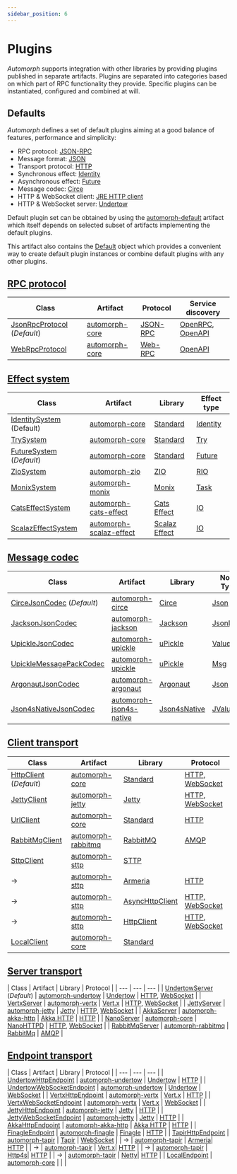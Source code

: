 ```yaml
---
sidebar_position: 6
---
```


# Plugins

*Automorph* supports integration with other libraries by providing plugins published in separate artifacts. Plugins
are separated into categories based on which part of RPC functionality they provide. Specific plugins can be
instantiated, configured and combined at will.


## Defaults

*Automorph* defines a set of default plugins aiming at a good balance of features, performance and simplicity:

* RPC protocol: [JSON-RPC](https://www.jsonrpc.org/specification)
* Message format: [JSON](https://www.json.org/)
* Transport protocol: [HTTP](https://en.wikipedia.org/wiki/HTTP )
* Synchronous effect: [Identity](https://scala-lang.org/api/3.x/scala/Predef$.html#identity-957)
* Asynchronous effect: [Future](https://scala-lang.org/api/3.x/scala/concurrent/Future.html)
* Message codec: [Circe](https://circe.github.io/circe)
* HTTP & WebSocket client: [JRE HTTP client](
https://docs.oracle.com/en/java/javase/11/docs/api/java.net.http/java/net/http/HttpClient.html)
* HTTP & WebSocket server: [Undertow](https://undertow.io/)

Default plugin set can be obtained by using the
[automorph-default](https://central.sonatype.com/artifact/org.automorph/automorph-default_3) artifact
which itself depends on selected subset of  artifacts implementing the default plugins.

This artifact also contains the [Default](https://automorph.org/api/automorph/Default$.html) object
which provides a convenient way to create default plugin instances or combine default plugins with any other plugins.


## [RPC protocol](https://automorph.org/api/automorph/spi/RpcProtocol.html)

| Class | Artifact | Protocol | Service discovery |
| --- | --- | --- | --- |
| [JsonRpcProtocol](https://automorph.org/api/automorph/protocol/JsonRpcProtocol.html) (*Default*) | [automorph-core](https://central.sonatype.com/artifact/org.automorph/automorph-core_3) | [JSON-RPC](https://www.jsonrpc.org/specification) | [OpenRPC](https://spec.open-rpc.org), [OpenAPI](https://github.com/OAI/OpenAPI-Specification) |
| [WebRpcProtocol](https://automorph.org/api/automorph/protocol/WebRpcProtocol.html) | [automorph-core](https://central.sonatype.com/artifact/org.automorph/automorph-core_3) | [Web-RPC](Web-RPC) | [OpenAPI](https://github.com/OAI/OpenAPI-Specification) |


## [Effect system](https://automorph.org/api/automorph/spi/EffectSystem.html)

| Class | Artifact | Library | Effect type |
| --- | --- | --- | --- |
| [IdentitySystem](https://automorph.org/api/automorph/system/IdentitySystem.html) (Default) | [automorph-core](https://central.sonatype.com/artifact/org.automorph/automorph-core_3) | [Standard](https://docs.scala-lang.org/scala3/book/taste-functions.html) | [Identity](https://scala-lang.org/api/3.x/scala/Predef$.html#identity-957) |
| [TrySystem](https://automorph.org/api/automorph/system/TrySystem.html) | [automorph-core](https://central.sonatype.com/artifact/org.automorph/automorph-core_3) | [Standard](https://docs.scala-lang.org/scala3/book/fp-functional-error-handling.html) | [Try](https://www.scala-lang.org/files/archive/api/3.x/scala/util/Try.html) |
| [FutureSystem](https://automorph.org/api/automorph/system/FutureSystem.html) (*Default*) | [automorph-core](https://central.sonatype.com/artifact/org.automorph/automorph-core_3) | [Standard](https://docs.scala-lang.org/overviews/core/futures.html) | [Future](https://scala-lang.org/api/3.x/scala/concurrent/Future.html) |
| [ZioSystem](https://automorph.org/api/automorph/system/ZioSystem.html) | [automorph-zio](https://central.sonatype.com/artifact/org.automorph/automorph-zio_3) | [ZIO](https://zio.dev/) | [RIO](https://javadoc.io/doc/dev.zio/zio_3/latest/zio.html#RIO-0) |
| [MonixSystem](https://automorph.org/api/automorph/system/MonixSystem.html) | [automorph-monix](https://central.sonatype.com/artifact/org.automorph/automorph-monix_3) | [Monix](https://monix.io/) | [Task](https://monix.io/api/current/monix/eval/Task.html) |
| [CatsEffectSystem](https://automorph.org/api/automorph/system/CatsEffectSystem.html) | [automorph-cats-effect](https://central.sonatype.com/artifact/org.automorph/automorph-cats-effect_3) | [Cats Effect](https://typelevel.org/cats-effect/) | [IO](https://typelevel.org/cats-effect/api/3.x/cats/effect/IO.html) |
| [ScalazEffectSystem](https://automorph.org/api/automorph/system/ScalazEffectSystem.html) | [automorph-scalaz-effect](https://central.sonatype.com/artifact/org.automorph/automorph-scalaz-effect_3) | [Scalaz Effect](https://github.com/scalaz) | [IO](https://www.javadoc.io/doc/org.scalaz/scalaz_3/latest/scalaz/effect/IO.html) |


## [Message codec](https://automorph.org/api/automorph/spi/MessageCodec.html)

| Class | Artifact | Library | Node Type | Codec |
| --- | --- | --- | --- | --- |
| [CirceJsonCodec](https://automorph.org/api/automorph/codec/json/CirceJsonCodec.html) (*Default*) | [automorph-circe](https://central.sonatype.com/artifact/org.automorph/automorph-circe_3) | [Circe](https://circe.github.io/circe) |[Json](https://circe.github.io/circe/api/io/circe/Json.html) | [JSON](https://www.json.org/) |
| [JacksonJsonCodec](https://automorph.org/api/automorph/codec/json/JacksonJsonCodec.html) | [automorph-jackson](https://central.sonatype.com/artifact/org.automorph/automorph-jackson_3) | [Jackson](https://github.com/FasterXML/jackson-module-scala/) |[JsonNode](https://fasterxml.github.io/jackson-databind/javadoc/2.14/index.html?com/fasterxml/jackson/databind/JsonNode.html) | [JSON](https://www.json.org/) |
| [UpickleJsonCodec](https://automorph.org/api/automorph/codec/json/UpickleJsonCodec.html) | [automorph-upickle](https://central.sonatype.com/artifact/org.automorph/automorph-upickle_3) | [uPickle](https://github.com/com-lihaoyi/upickle) |[Value](http://com-lihaoyi.github.io/upickle/#uJson) | [JSON](https://www.json.org/) |
| [UpickleMessagePackCodec](https://automorph.org/api/automorph/codec/messagepack/UpickleMessagePackCodec.html) | [automorph-upickle](https://central.sonatype.com/artifact/org.automorph/automorph-upickle_3) | [uPickle](https://github.com/com-lihaoyi/upickle) |[Msg](https://com-lihaoyi.github.io/upickle/#uPack) | [MessagePack](https://msgpack.org/) |
| [ArgonautJsonCodec](https://automorph.org/api/automorph/codec/json/ArgonautJsonCodec.html) | [automorph-argonaut](https://central.sonatype.com/artifact/org.automorph/automorph-argonaut_3) | [Argonaut](http://argonaut.io/doc/) |[Json](http://argonaut.io/scaladocs/#argonaut.Json) | [JSON](https://www.json.org/) |
| [Json4sNativeJsonCodec](https://automorph.org/api/automorph/codec/json/Json4sNativeJsonCodec.html) | [automorph-json4s-native](https://central.sonatype.com/artifact/org.automorph/automorph-json4s-native_3) | [Json4sNative](https://github.com/json4s/json4s) |[JValue](https://javadoc.io/doc/org.json4s/json4s-ast_3/4.0.6/index.html) | [JSON](https://www.json.org/) |


## [Client transport](https://automorph.org/api/automorph/spi/ClientTransport.html)

| Class | Artifact | Library | Protocol |
| --- | --- | --- | --- |
| [HttpClient](https://automorph.org/api/automorph/transport/http/client/HttpClient.html) (*Default*) | [automorph-core](https://central.sonatype.com/artifact/org.automorph/automorph-core_3) | [Standard](https://docs.oracle.com/en/java/javase/11/docs/api/java.net.http/java/net/http/HttpClient.html) | [HTTP](https://en.wikipedia.org/wiki/HTTP), [WebSocket](https://en.wikipedia.org/wiki/WebSocket) |
| [JettyClient](https://automorph.org/api/automorph/transport/http/client/JettyClient.html) | [automorph-jetty](https://central.sonatype.com/artifact/org.automorph/automorph-jetty_3) | [Jetty](https://www.eclipse.org/jetty/) | [HTTP](https://en.wikipedia.org/wiki/HTTP), [WebSocket](https://en.wikipedia.org/wiki/WebSocket) |
| [UrlClient](https://automorph.org/api/automorph/transport/http/client/UrlClient.html) | [automorph-core](https://central.sonatype.com/artifact/org.automorph/automorph-core_3) | [Standard](https://docs.oracle.com/javase/8/docs/api/java/net/HttpURLConnection.html) | [HTTP](https://en.wikipedia.org/wiki/HTTP) |
| [RabbitMqClient](https://automorph.org/api/automorph/transport/amqp/client/RabbitMqClient.html) | [automorph-rabbitmq](https://central.sonatype.com/artifact/org.automorph/automorph-rabbitmq_3) | [RabbitMQ](https://www.rabbitmq.com/java-client.html) | [AMQP](https://en.wikipedia.org/wiki/Advanced_Message_Queuing_Protocol) |
| [SttpClient](https://automorph.org/api/automorph/transport/http/client/SttpClient.html)| [automorph-sttp](https://central.sonatype.com/artifact/org.automorph/automorph-sttp_3) | [STTP](https://sttp.softwaremill.com/en/latest/) | |
| -> | [automorph-sttp](https://central.sonatype.com/artifact/org.automorph/automorph-sttp_3) | [Armeria](https://sttp.softwaremill.com/en/latest/backends/summary.html)| [HTTP](https://en.wikipedia.org/wiki/HTTP) |
| -> | [automorph-sttp](https://central.sonatype.com/artifact/org.automorph/automorph-sttp_3) | [AsyncHttpClient](https://sttp.softwaremill.com/en/latest/backends/summary.html)| [HTTP](https://en.wikipedia.org/wiki/HTTP), [WebSocket](https://en.wikipedia.org/wiki/WebSocket) |
| -> | [automorph-sttp](https://central.sonatype.com/artifact/org.automorph/automorph-sttp_3) | [HttpClient](https://sttp.softwaremill.com/en/latest/backends/summary.html)| [HTTP](https://en.wikipedia.org/wiki/HTTP ), [WebSocket](https://en.wikipedia.org/wiki/WebSocket) |
| [LocalClient](https://automorph.org/api/automorph/transport/local/client/LocalClient.html) | [automorph-core](https://central.sonatype.com/artifact/org.automorph/automorph-core_3) | [Standard](https://docs.oracle.com/javase/8/docs/api/java/net/HttpURLConnection.html) |  |


## [Server transport](https://automorph.org/api/automorph/spi/ServerTransport.html)

| Class | Artifact | Library | Protocol |
| --- | --- | --- |
| [UndertowServer](https://automorph.org/api/automorph/transport/http/server/UndertowServer.html) (*Default*) | [automorph-undertow](https://central.sonatype.com/artifact/org.automorph/automorph-undertow_3) | [Undertow](https://undertow.io/) | [HTTP](https://en.wikipedia.org/wiki/HTTP), [WebSocket](https://en.wikipedia.org/wiki/WebSocket) |
| [VertxServer](https://automorph.org/api/automorph/transport/http/server/VertxServer.html) | [automorph-vertx](https://central.sonatype.com/artifact/org.automorph/automorph-vertx_3) | [Vert.x](https://vertx.io/) | [HTTP](https://en.wikipedia.org/wiki/HTTP), [WebSocket](https://en.wikipedia.org/wiki/WebSocket) |
| [JettyServer](https://automorph.org/api/automorph/transport/http/server/JettyServer.html) | [automorph-jetty](https://central.sonatype.com/artifact/org.automorph/automorph-jetty_3) | [Jetty](https://www.eclipse.org/jetty/) | [HTTP](https://en.wikipedia.org/wiki/HTTP), [WebSocket](https://en.wikipedia.org/wiki/WebSocket) |
| [AkkaServer](https://automorph.org/api/automorph/transport/http/server/AkkaServer.html) | [automorph-akka-http](https://central.sonatype.com/artifact/org.automorph/automorph-akka-http_3) | [Akka HTTP](https://doc.akka.io/docs/akka-http/current/) | [HTTP](https://en.wikipedia.org/wiki/HTTP) |
| [NanoServer](https://automorph.org/api/automorph/transport/http/server/NanoServer.html) | [automorph-core](https://central.sonatype.com/artifact/org.automorph/automorph-core_3) | [NanoHTTPD](https://github.com/NanoHttpd/nanohttpd) | [HTTP](https://en.wikipedia.org/wiki/HTTP), [WebSocket](https://en.wikipedia.org/wiki/WebSocket) |
| [RabbitMqServer](https://automorph.org/api/automorph/transport/amqp/server/RabbitMqServer.html) | [automorph-rabbitmq](https://central.sonatype.com/artifact/org.automorph/automorph-rabbitmq_3) | [RabbitMq](https://www.rabbitmq.com/java-client.html) | [AMQP](https://en.wikipedia.org/wiki/Advanced_Message_Queuing_Protocol) |


## [Endpoint transport](https://automorph.org/api/automorph/spi/EndpointTransport.html)

| Class | Artifact | Library | Protocol |
| --- | --- | --- |
| [UndertowHttpEndpoint](https://automorph.org/api/automorph/transport/http/endpoint/UndertowHttpEndpoint.html) | [automorph-undertow](https://central.sonatype.com/artifact/org.automorph/automorph-undertow_3) | [Undertow](https://undertow.io/) | [HTTP](https://en.wikipedia.org/wiki/HTTP) |
| [UndertowWebSocketEndpoint](https://automorph.org/api/automorph/transport/websocket/endpoint/UndertowWebSocketEndpoint.html) | [automorph-undertow](https://central.sonatype.com/artifact/org.automorph/automorph-undertow_3) | [Undertow](https://undertow.io/) | [WebSocket](https://en.wikipedia.org/wiki/WebSocket) |
| [VertxHttpEndpoint](https://automorph.org/api/automorph/transport/http/endpoint/VertxHttpEndpoint.html) | [automorph-vertx](https://central.sonatype.com/artifact/org.automorph/automorph-vertx_3) | [Vert.x](https://vertx.io/) | [HTTP](https://en.wikipedia.org/wiki/HTTP) |
| [VertxWebSocketEndpoint](https://automorph.org/api/automorph/transport/websocket/endpoint/VertxWebSocketEndpoint.html) | [automorph-vertx](https://central.sonatype.com/artifact/org.automorph/automorph-vertx_3) | [Vert.x](https://vertx.io/) | [WebSocket](https://en.wikipedia.org/wiki/WebSocket) |
| [JettyHttpEndpoint](https://automorph.org/api/automorph/transport/http/endpoint/JettyHttpEndpoint.html) | [automorph-jetty](https://central.sonatype.com/artifact/org.automorph/automorph-jetty_3) | [Jetty](https://www.eclipse.org/jetty/) | [HTTP](https://en.wikipedia.org/wiki/HTTP) |
| [JettyWebSocketEndpoint](https://automorph.org/api/automorph/transport/http/endpoint/JettyWebSocketEndpoint.html) | [automorph-jetty](https://central.sonatype.com/artifact/org.automorph/automorph-jetty_3) | [Jetty](https://www.eclipse.org/jetty/) | [HTTP](https://en.wikipedia.org/wiki/WebSocket) |
| [AkkaHttpEndpoint](https://automorph.org/api/automorph/transport/http/endpoint/AkkaHttpEndpoint.html) | [automorph-akka-http](https://central.sonatype.com/artifact/org.automorph/automorph-akka-http_3) | [Akka HTTP](https://doc.akka.io/docs/akka-http/current/) | [HTTP](https://en.wikipedia.org/wiki/HTTP) |
| [FinagleEndpoint](https://automorph.org/api/automorph/transport/http/endpoint/FinagleHttpEndpoint.html) | [automorph-finagle](https://central.sonatype.com/artifact/org.automorph/automorph-finagle_3) | [Finagle](https://twitter.github.io/finagle/) | [HTTP](https://en.wikipedia.org/wiki/HTTP) |
| [TapirHttpEndpoint](https://automorph.org/api/automorph/transport/http/endpoint/TapirHttpEndpoint.html) | [automorph-tapir](https://central.sonatype.com/artifact/org.automorph/automorph-tapir_3) | [Tapir](https://tapir.softwaremill.com/) | [WebSocket](https://en.wikipedia.org/wiki/WebSocket) |
| -> | [automorph-tapir](https://central.sonatype.com/artifact/org.automorph/automorph-tapir_3) | [Armeria](https://tapir.softwaremill.com/en/latest/server/armeria.html)| [HTTP](https://en.wikipedia.org/wiki/HTTP) |
| -> | [automorph-tapir](https://central.sonatype.com/artifact/org.automorph/automorph-tapir_3) | [Vert.x](https://tapir.softwaremill.com/en/latest/server/vertx.html)| [HTTP](https://en.wikipedia.org/wiki/HTTP) |
| -> | [automorph-tapir](https://central.sonatype.com/artifact/org.automorph/automorph-tapir_3) | [Http4s](https://tapir.softwaremill.com/en/latest/server/http4s.html)| [HTTP](https://en.wikipedia.org/wiki/HTTP) |
| -> | [automorph-tapir](https://central.sonatype.com/artifact/org.automorph/automorph-tapir_3) | [Netty](https://tapir.softwaremill.com/en/latest/server/netty.html)| [HTTP](https://en.wikipedia.org/wiki/HTTP) |
| [LocalEndpoint](https://automorph.org/api/automorph/transport/local/endpoint/LocalEndpoint.html) | [automorph-core](https://central.sonatype.com/artifact/org.automorph/automorph-core_3) |  |  |


